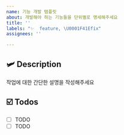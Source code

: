 ```yaml
---
name: 기능 개발 탬플릿
about: 개발해야 하는 기능들을 단위별로 명세해주세요
title: ''
labels: "✨  feature, \U0001F41Efix"
assignees: ''

---
```


## 🛩️ Description
작업에 대한 간단한 설명을 작성해주세요

## ☑️ Todos
- [ ] TODO
- [ ] TODO